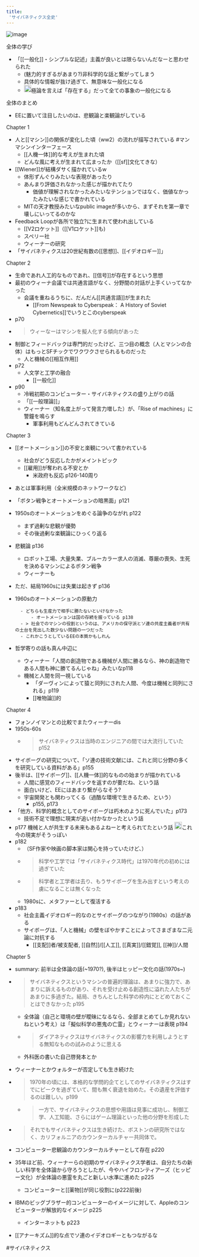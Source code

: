 ```yaml
---
title:
 'サイバネティクス全史'
---
```


![image](https://gyazo.com/5d6cc16e4f8276ef69f769f9f85ad4ee/thumb/1000)

全体の学び
- 「[[一般化]]・シンプルな記述」主義が良いとは限らないんだなーと思わせられた
    - (魅力的すぎるがあまり?)非科学的な話と繋がってしまう
    - 具体的な情報が抜け過ぎて、無意味な一般化になる
    - <img src='https://scrapbox.io/api/pages/blu3mo-public/blu3mo/icon' alt='blu3mo.icon' height="19.5"/>極論を言えば「存在する」だって全ての事象の一般化になる

全体のまとめ
- EEに置いて注目したいのは、悲観論と楽観論がしている

Chapter 1
- 人と[[マシン]]の関係が変化した頃（ww2）の流れが描写されている #マンマシンインターフェース
    - [[人機一体]]的な考えが生まれた頃
    - どんな風に考えが生まれて広まったか（[[sf]]文化てきな）
- [[Wiener]]が結構ダサく描かれているw
    - 体形ずんぐりみたいな表現があったり
    - あんまり評価されなかった感じが描かれてたり
        - 価値が理解されなかったみたいなテンションではなく、価値なかったみたいな感じで書かれている
    - MITの天才教授みたいなpublic imageが多いから、まずそれを第一章で壊しにいってるのかな
- Feedback Loopが各所で独立?に生まれて使われ出している
    - [[V2ロケット]]（[[V1ロケット]]も)
    - スペリー社
    - ウィーナーの研究
- 「サイバネティクスは20世紀有数の[[思想]]、[[イデオロギー]]」

Chapter 2
- 生命であれ人工的なものであれ、[[信号]]が存在するという思想
- 最初のウィーナ会議では共通言語がなく、分野間の対話が上手くいってなかった
    - 会議を重ねるうちに、だんだん[[共通言語]]が生まれた
        - [[From Newspeak to Cyberspeak： A History of Soviet Cybernetics]]でいうとこのcyberspeak
- p70
- > ウィーなーはマシンを擬人化する傾向があった
- 制御とフィードバックは専門的だったけど、三つ目の概念（人とマシンの合体）はもっとSFチックでワクワクさせられるものだった
    - 人と機械の[[相互作用]]
- p72
    - 人文学と工学の融合
        - [[一般化]]
- p90
    - 冷戦初期のコンピューター・サイバネティクスの盛り上がりの話
    - 「[[一般理論]]」
    - ウィーナー（知名度上がって発言力増した）が、「Rise of machines」に警鐘を鳴らす
        - 軍事利用もどんどんされてきている

Chapter 3
- [[オートメーション]]の不安と楽観について書かれている
    - 社会がどう反応したかがメイントピック
    - [[雇用]]が奪われる不安とか
        - 米政府も反応 p126-140周り
- あとは軍事利用（全米規模のネットワークなど)
- 「ボタン戦争とオートメーションの暗黒面」p121
- 1950sのオートメーションをめぐる論争のながれ p122
    - まず過剰な悲観が優勢
    - その後過剰な楽観論にひっくり返る
- 悲観論 p136
    - ロボット工場、大量失業、ブルーカラー求人の消滅、尊厳の喪失、生死を決めるマシンによるボタン戦争
    - ウィーナーも
- ただ、結局1960sには失業は起きず p136
- 1960sのオートメーションの原動力

        - どちらも生産力で相手に勝たないといけなかった
            - オートメーションは国の存続を握っている p138
        - > 社会でのマシンの役割というのは、アメリカの保守派とソ連の共産主義者が共有の土台を見出した数少ない問題の一つだった
        - これかこうとしているEEの本質かもしれん

- 哲学寄りの話も真ん中辺に
    - ウィーナー「人間の創造物である機械が人間に勝るなら、神の創造物である人間も神に勝てるんじゃね」みたいなp118
    - 機械と人間を同一視している
        - 「ダーヴィンによって猿と同列にされた人間、今度は機械と同列にされる」p119
        - [[唯物論]]的

Chapter 4
- フォンノイマンとの比較でまたウィーナーdis
- 1950s-60s
    - > サイバネティクスは当時のエンジニアの間では大流行していた p152
- サイボーグの研究について、「ソ連の技術文献には、これと同じ分野の多くを研究している資料がある」p155
- 後半は、[[サイボーグ]]、[[人機一体]]的なものの始まりが描かれている
    - 人間に感覚のフィードバックを返すのが要だね、という話
    - 面白いけど、EEにはあまり繋がらなそう?
    - 宇宙開発とも関わってくる（過酷な環境で生きるため、という）
        - p155, p173
- 「他方、科学的概念としてのサイボーグは朽木のように死んでいた」p173
    - 技術不足で理想に現実が追い付かなかったという話
- p177 機械と人が共生する未来もあるよねーと考えられてたという話 <img src='https://scrapbox.io/api/pages/blu3mo-public/blu3mo/icon' alt='blu3mo.icon' height="19.5"/>これ今の現実がそうっぽい
- p182
    - （SF作家や映画の脚本家は関心を持っていたけど、）
    - > 科学や工学では「サイバネティクス時代」は1970年代の初めには過ぎていた
    - > 科学者と工学者は去り、もうサイボーグを生み出すという考えの虜になることは無くなった
    - 1980sに、メタファーとして復活する
- p183
    - 社会主義イデオロギー的なのとサイボーグのつながり(1980s）の話がある
    - サイボーグは、「人と機械」の壁をぼやかすことによってさまざまな二元論に対抗する
        - [[支配]]者/被支配者, [[自然]]/[[人工]], [[真実]]/[[錯覚]], [[神]]/人間

Chapter 5
- summary: 前半は全体論の話(~1970?), 後半はヒッピー文化の話(1970s~)

- > サイバネティクスというマシンの普遍的理論は、あまりに強力で、あまりに訴えるものがあり、それを受け止める創造性に溢れた人たちがあまりに多過ぎた。結局、きちんとした科学の枠内にとどめておくことはできなかった p195
    - 全体論（自己と環境の壁が曖昧になるなら、全部まとめてしか見れないねという考え）は「擬似科学の悪鬼の亡霊」とウィーナーは表現 p194
    - > ダイアネティクスはサイバネティクスの影響力を利用しようとする無知なものの試みのように思える
    - 外科医の書いた自己啓発本とか
- ウィーナーとかウォルターが否定しても生き続けた

- > 1970年の頃には、本格的な学問的企てとしてのサイバネティクスはすでにピークを過ぎていて、間も無く衰退を始めた。その遺産を評価するのは難しい。p199
    - > 一方で、サイバネティクスの思想や用語は見事に成功し、制御工学、人工知能、さらにはゲーム理論といった他の分野を形成した
- > それでもサイバネティクスは生き続けた、ボストンの研究所ではなく、カリフォルニアのカウンターカルチャー共同体で。

- コンピューター悲観論のカウンターカルチャーとして存在 p220
- 35年ほど前、ウィーナーらの初期のサイバネティクス学者は、自分たちの新しい科学を全体論から守ろうとしたが、今やハイフロンティアーズ（ヒッピー文化）が全体論の悪霊を丸ごと新しい水準に進めた p225
    - コンピューターと[[薬物]]が同じ役割に(p222前後)
- IBMのビッグブラザー的コンピューターのイメージに対して、Appleのコンピューターが解放的なイメージ p225
    - インターネットも p223
- [[アナーキズム]]的な点でソ連のイデオロギーともつながるな

#サイバネティクス
